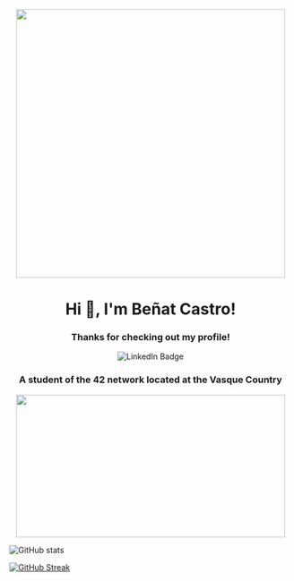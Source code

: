 <div id="header" align="center">
    <img src="https://media.giphy.com/media/gjrYDwbjnK8x36xZIO/giphy.gif" width="480" height "200"/>
</div>
<div id="greeting" align="center">
    <h1>Hi 👋, I'm Beñat Castro!</h1>
    <h3>Thanks for checking out my profile!</h3>
</div>

<div id="badges" align="center">
    <a href"https://www.linkedin.com/in/benatcastro/">
        <img src="https://img.shields.io/badge/LinkedIn-blue?style=for-the-badge&logo=linkedin&logoColor=white" alt="LinkedIn Badge"/>
    </a>
</div>
<h3 align="center">A student of the 42 network located at the Vasque Country</h3>
<div align="center">
  <img src=https://media.giphy.com/media/FqdGGgugkC4Xm/giphy.gif width="480" height="255"/>
</div>

![GitHub stats](https://github-readme-stats.vercel.app/api?username=benatcastro&show_icons=true&theme=radical&hide_border=true&bg_color=0D1117)

[![GitHub Streak](http://github-readme-streak-stats.herokuapp.com?user=benatcastro&theme=radical&hide_border=true&background=0D1117)](https://git.io/streak-stats)



